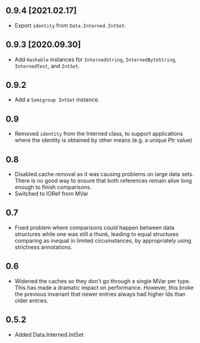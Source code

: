 0.9.4 [2021.02.17]
------------------
* Export `identity` from `Data.Interned.IntSet`.

0.9.3 [2020.09.30]
------------------
* Add `Hashable` instances for `InternedString`, `InternedByteString`,
  `InternedText`, and `IntSet`.

0.9.2
-----
* Add a `Semigroup IntSet` instance.

0.9
---
* Removed `identity` from the Interned class, to support applications where the identity is obtained by other means (e.g. a unique Ptr value)

0.8
---
* Disabled cache removal as it was causing problems on large data sets. There is no good way to ensure that both references remain alive long enough to finish comparisons.
* Switched to IORef from MVar

0.7
---
* Fixed problem where comparisons could happen between data structures while one was still a thunk, leading to equal structures comparing as inequal in limited circumstances, by appropriately using strictness annotations.

0.6
---
* Widened the caches so they don't go through a single MVar per type. This has made a dramatic impact on performance. However, this broke the previous invariant that newer entries always had higher Ids than older entries.

0.5.2
-----
* Added Data.Interned.IntSet
